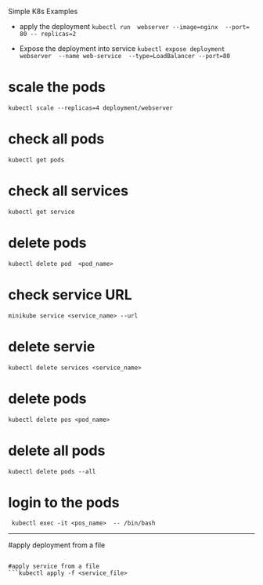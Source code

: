 Simple K8s Examples 

-  apply the deployment 
```kubectl run  webserver --image=nginx  --port= 80 -- replicas=2```

* Expose the deployment into service
```kubectl expose deployment webserver  --name web-service  --type=LoadBalancer --port=80```

# scale the pods 
```kubectl scale --replicas=4 deployment/webserver```

# check all pods 
```kubectl get pods```

# check all services 
```kubectl get service```

# delete pods 
```kubectl delete pod  <pod_name> ```

# check service URL
```minikube service <service_name> --url```

# delete servie 
```kubectl delete services <service_name>``` 

# delete pods 
```kubectl delete pos <pod_name>```

# delete all pods 
```kubectl delete pods --all```

# login to the pods
``` kubectl exec -it <pos_name>  -- /bin/bash```


-------------------------------

#apply deployment from a file 
```kubectl apply -f <deployment_file>

#apply service from a file
```kubectl apply -f <service_file>
